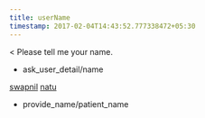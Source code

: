 ```yaml
---
title: userName
timestamp: 2017-02-04T14:43:52.777338472+05:30
---
```


< Please tell me your name.
* ask_user_detail/name

[swapnil](fname) [natu](lname)
* provide_name/patient_name
